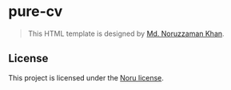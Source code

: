 # pure-cv
> This HTML template is designed by [Md. Noruzzaman Khan](#).

## License
This project is licensed under the [Noru license](https://noruzzaman.github.io/).
